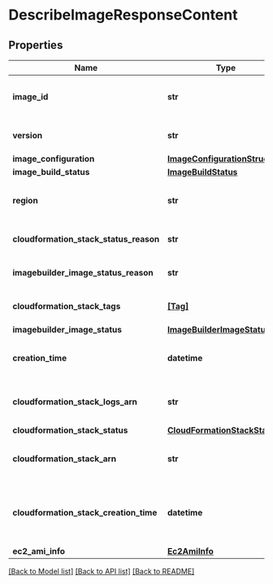 # DescribeImageResponseContent


## Properties
Name | Type | Description | Notes
------------ | ------------- | ------------- | -------------
**image_id** | **str** | Id of the Image to retrieve detailed information for. | 
**version** | **str** | ParallelCluster version used to build the image. | 
**image_configuration** | [**ImageConfigurationStructure**](ImageConfigurationStructure.md) |  | 
**image_build_status** | [**ImageBuildStatus**](ImageBuildStatus.md) |  | 
**region** | **str** | AWS region where the image is created. | 
**cloudformation_stack_status_reason** | **str** | Reason for the CloudFormation stack status. | [optional] 
**imagebuilder_image_status_reason** | **str** | Reason for the ImageBuilder Image status. | [optional] 
**cloudformation_stack_tags** | [**[Tag]**](Tag.md) | Tags for the CloudFormation stack. | [optional] 
**imagebuilder_image_status** | [**ImageBuilderImageStatus**](ImageBuilderImageStatus.md) |  | [optional] 
**creation_time** | **datetime** | Timestamp representing the image creation time. | [optional] 
**cloudformation_stack_logs_arn** | **str** | ARN of the logs for the CloudFormation stack. | [optional] 
**cloudformation_stack_status** | [**CloudFormationStackStatus**](CloudFormationStackStatus.md) |  | [optional] 
**cloudformation_stack_arn** | **str** | ARN of the main CloudFormation stack. | [optional] 
**cloudformation_stack_creation_time** | **datetime** | Timestamp representing the CloudFormation stack creation time. | [optional] 
**ec2_ami_info** | [**Ec2AmiInfo**](Ec2AmiInfo.md) |  | [optional] 

[[Back to Model list]](../README.md#documentation-for-models) [[Back to API list]](../README.md#documentation-for-api-endpoints) [[Back to README]](../README.md)


